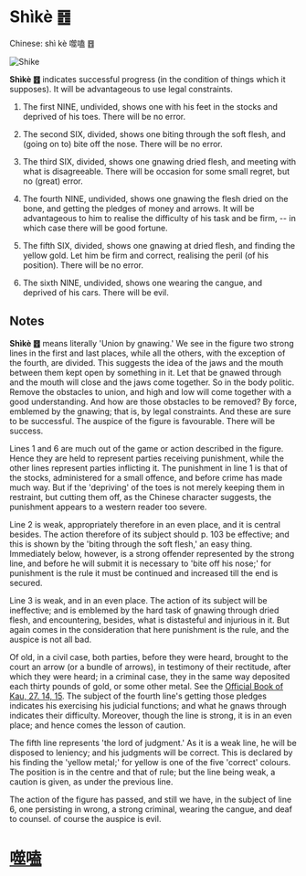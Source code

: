 # Shìkè ䷔

Chinese: shì kè 噬嗑 ䷔

![Shike](https://88o.io/wp-content/uploads/2018/09/21-e599ace59791shike.jpg)

**Shìkè ䷔** indicates successful progress (in the condition of things which it supposes). It will be advantageous to use legal constraints.

1. The first NINE, undivided, shows one with his feet in the stocks and deprived of his toes. There will be no error.

2. The second SIX, divided, shows one biting through the soft flesh, and (going on to) bite off the nose. There will be no error.

3. The third SIX, divided, shows one gnawing dried flesh, and meeting with what is disagreeable. There will be occasion for some small regret, but no (great) error.

4. The fourth NINE, undivided, shows one gnawing the flesh dried on the bone, and getting the pledges of money and arrows.
It will be advantageous to him to realise the difficulty of his task and be firm, -- in which case there will be good fortune.

5. The fifth SIX, divided, shows one gnawing at dried flesh, and finding the yellow gold. Let him be firm and correct, realising the peril (of his position). There will be no error.

6. The sixth NINE, undivided, shows one wearing the cangue, and deprived of his cars. There will be evil.

## Notes

**Shìkè ䷔** means literally 'Union by gnawing.' We see in the figure two strong lines in the first and last places, while all the others, with the exception of the fourth, are divided. This suggests the idea of the jaws and the mouth between them kept open by something in it. Let that be gnawed through and the mouth will close and the jaws come together. So in the body politic. Remove the obstacles to union, and high and low will come together with a good understanding. And how are those obstacles to be removed? By force, emblemed by the gnawing; that is, by legal constraints. And these are sure to be successful. The auspice of the figure is favourable. There will be success.

Lines 1 and 6 are much out of the game or action described in the figure. Hence they are held to represent parties receiving punishment, while the other lines represent parties inflicting it. The punishment in line 1 is that of the stocks, administered for a small offence, and before crime has made much way. But if the 'depriving' of the toes is not merely keeping them in restraint, but cutting them off, as the Chinese character suggests, the punishment appears to a western reader too severe.

Line 2 is weak, appropriately therefore in an even place, and it is central besides. The action therefore of its subject should p. 103 be effective; and this is shown by the 'biting through the soft flesh,' an easy thing. Immediately below, however, is a strong offender represented by the strong line, and before he will submit it is necessary to 'bite off his nose;' for punishment is the rule it must be continued and increased till the end is secured.

Line 3 is weak, and in an even place. The action of its subject will be ineffective; and is emblemed by the hard task of gnawing through dried flesh, and encountering, besides, what is distasteful and injurious in it. But again comes in the consideration that here punishment is the rule, and the auspice is not all bad.

Of old, in a civil case, both parties, before they were heard, brought to the court an arrow (or a bundle of arrows), in testimony of their rectitude, after which they were heard; in a criminal case, they in the same way deposited each thirty pounds of gold, or some other metal. See the [Official Book of Kau, 27. 14, 15](https://sacred-texts.com/cfu/sbe03/sbe03054.htm). The subject of the fourth line's getting those pledges indicates his exercising his judicial functions; and what he gnaws through indicates their difficulty. Moreover, though the line is strong, it is in an even place; and hence comes the lesson of caution.

The fifth line represents 'the lord of judgment.' As it is a weak line, he will be disposed to leniency; and his judgments will be correct. This is declared by his finding the 'yellow metal;' for yellow is one of the five 'correct' colours. The position is in the centre and that of rule; but the line being weak, a caution is given, as under the previous line.

The action of the figure has passed, and still we have, in the subject of line 6, one persisting in wrong, a strong criminal, wearing the cangue, and deaf to counsel. of course the auspice is evil.

# [噬嗑](./e599ace59791shike_cn.md)
